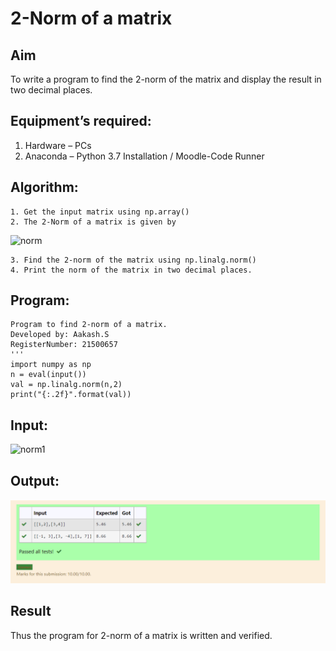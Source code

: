 # 2-Norm of a matrix
## Aim
To write a program to find the 2-norm of the matrix and display the result in two decimal places.
## Equipment’s required:
1.	Hardware – PCs
2.	Anaconda – Python 3.7 Installation / Moodle-Code Runner
## Algorithm:
	1. Get the input matrix using np.array()
	2. The 2-Norm of a matrix is given by 
![norm](./normeqn1.jpg)
    
    3. Find the 2-norm of the matrix using np.linalg.norm()
	4. Print the norm of the matrix in two decimal places.
## Program:
```
Program to find 2-norm of a matrix.
Developed by: Aakash.S
RegisterNumber: 21500657
'''
import numpy as np
n = eval(input())
val = np.linalg.norm(n,2)
print("{:.2f}".format(val))

```
## Input:
![norm1](./input.jpg)
## Output:
![output](AAA1.png)
## Result
Thus the program for 2-norm of a matrix is written and verified.
